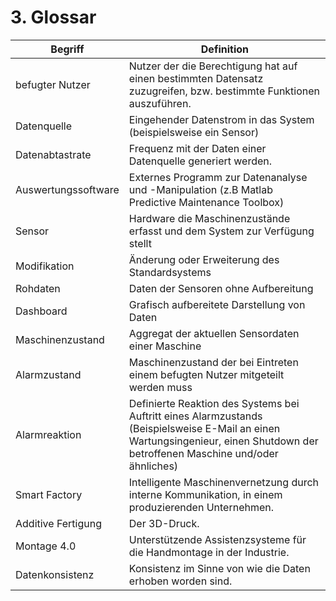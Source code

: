 # 3. Glossar
| Begriff | Definition |
|--------|--------|
| befugter Nutzer | Nutzer der die Berechtigung hat auf einen bestimmten Datensatz zuzugreifen, bzw. bestimmte Funktionen auszuführen. |
|Datenquelle | Eingehender Datenstrom in das System (beispielsweise ein Sensor)
|Datenabtastrate | Frequenz mit der Daten einer Datenquelle generiert werden.
|Auswertungssoftware | Externes Programm zur Datenanalyse und -Manipulation (z.B Matlab Predictive Maintenance Toolbox)
|Sensor | Hardware die Maschinenzustände erfasst und dem System zur Verfügung stellt
|Modifikation | Änderung oder Erweiterung des Standardsystems
|Rohdaten | Daten der Sensoren ohne Aufbereitung
|Dashboard | Grafisch aufbereitete Darstellung von Daten
|Maschinenzustand | Aggregat der aktuellen Sensordaten einer Maschine
|Alarmzustand | Maschinenzustand der bei Eintreten einem befugten Nutzer mitgeteilt werden muss
|Alarmreaktion | Definierte Reaktion des Systems bei Auftritt eines Alarmzustands (Beispielsweise E-Mail an einen Wartungsingenieur, einen Shutdown der betroffenen Maschine und/oder ähnliches)
|Smart Factory | Intelligente Maschinenvernetzung durch interne Kommunikation, in einem produzierenden Unternehmen.
|Additive Fertigung | Der 3D-Druck.
|Montage 4.0| Unterstützende Assistenzsysteme für die Handmontage in der Industrie.
|Datenkonsistenz| Konsistenz im Sinne von wie die Daten erhoben worden sind. 

